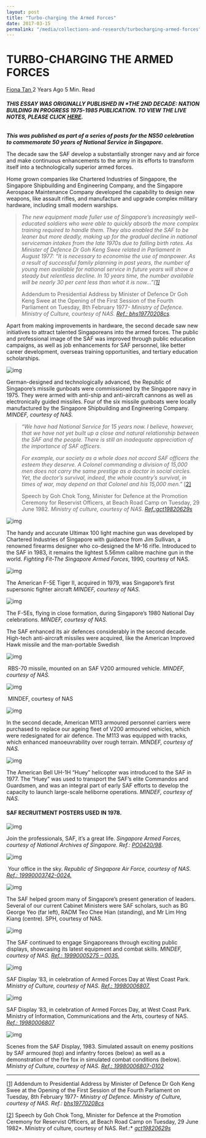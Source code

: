 ```yaml
---
layout: post
title: "Turbo-charging the Armed Forces"
date: 2017-03-15
permalink: "/media/collections-and-research/turbocharging-armed-forces"
---
```


# TURBO-CHARGING THE ARMED FORCES

[Fiona Tan ](http://www.nas.gov.sg/blogs/offtherecord/author/nlstlp/) 2 Years Ago 5 Min. Read

###### **THIS ESSAY WAS ORIGINALLY PUBLISHED IN \*THE 2ND DECADE: NATION BUILDING IN PROGRESS 1975-1985 PUBLICATION. TO VIEW THE LIVE NOTES, PLEASE CLICK [HERE](http://www.nas.gov.sg/1stCab/7585/travel_exh_Sec2.html).** 

***This was published as part of a series of posts for the NS50 celebration to commemorate 50 years of National Service in Singapore.*** 

The decade saw the SAF develop a substantially stronger navy and air force and make continuous enhancements to the army in its efforts to transform itself into a technologically superior armed forces.

Home grown companies like Chartered Industries of Singapore, the Singapore Shipbuilding and Engineering Company, and the Singapore Aerospace Maintenance Company developed the capability to design new weapons, like assault rifles, and manufacture and upgrade complex military hardware, including small modern warships.

> *The new equipment made fuller use of Singapore’s increasingly well-educated soldiers who were able to quickly absorb the more complex training required to handle them. They also enabled the SAF to be leaner but more deadly, making up for the gradual decline in national serviceman intakes from the late 1970s due to falling birth rates. As Minister of Defence Dr Goh Keng Swee related in Parliament in August 1977:*
> *“It is necessary to economise the use of manpower. As a result of successful family planning in past years, the number of young men available for national service in future years will show a steady but relentless decline. In 10 years time, the number available will be nearly 30 per cent less than what it is now…”[[1\]](http://www.nas.gov.sg/blogs/offtherecord/turbo-charging-the-armed-forces/#_ftn1)*
>
> Addendum to Presidential Address by Minister of Defence Dr Goh Keng Swee at the Opening of the First Session of the Fourth Parliament on Tuesday, 8th February 1977- *Ministry of Defence. Ministry of Culture, courtesy of NAS. [Ref.: bhs19770208cs](http://www.nas.gov.sg/archivesonline/speeches/record-details/735f9183-115d-11e3-83d5-0050568939ad).*

Apart from making improvements in hardware, the second decade saw new initiatives to attract talented Singaporeans into the armed forces. The public and professional image of the SAF was improved through public education campaigns, as well as job enhancements for SAF personnel, like better career development, overseas training opportunities, and tertiary education scholarships.

![img](http://www.nas.gov.sg/blogs/offtherecord/wp-content/uploads/2017/08/img_599d96e5ed6e1.png)

German-designed and technologically advanced, the Republic of Singapore’s missile gunboats were commissioned by the Singapore navy in 1975. They were armed with anti-ship and anti-aircraft cannons as well as electronically guided missiles. Four of the six missile gunboats were locally manufactured by the Singapore Shipbuilding and Engineering Company. *MINDEF, courtesy of NAS.*

> *“We have had National Service for 15 years now. I believe, however, that we have not yet built up a close and natural relationship between the SAF and the* *people. There is still an inadequate appreciation of the importance of SAF officers.*
>
> *For example, our society as a whole does not accord SAF officers the esteem they deserve. A Colonel commanding a division of 15,000 men does not carry the same prestige as a doctor in social circles. Yet, the doctor’s survival, indeed, the whole country’s survival, in times of war, may depend on that Colonel and his 15,000 men.”* [[2\]](http://www.nas.gov.sg/blogs/offtherecord/turbo-charging-the-armed-forces/#_ftn2)
>
> Speech by Goh Chok Tong, Minister for Defence at the Promotion Ceremony for Reservist Officers, at Beach Road Camp on Tuesday, 29 June 1982. *Ministry of culture, courtesy of NAS. [Ref.:gct19820629s](http://www.nas.gov.sg/archivesonline/speeches/record-details/714759fb-115d-11e3-83d5-0050568939ad)*

![img](http://www.nas.gov.sg/blogs/offtherecord/wp-content/uploads/2017/08/img_599d97253bf7c.png)

The handy and accurate Ultimax 100 light machine gun was developed by Chartered Industries of Singapore with guidance from Jim Sullivan, a renowned firearms designer who co-designed the M-16 rifle. Introduced to the SAF in 1983, it remains the lightest 5.56mm calibre machine gun in the world. *Fighting Fit-The Singapore Armed Forces*, 1990, courtesy of NAS.

 

![img](http://www.nas.gov.sg/blogs/offtherecord/wp-content/uploads/2017/08/img_599d974201f51.png)

The American F-5E Tiger II, acquired in 1979, was Singapore’s first supersonic fighter aircraft *MINDEF, courtesy of NAS.*

 

![img](http://www.nas.gov.sg/blogs/offtherecord/wp-content/uploads/2017/08/img_599d9762d0a3b.png)

The F-5Es, flying in close formation, during Singapore’s 1980 National Day celebrations.  *MINDEF, courtesy of NAS.*

The SAF enhanced its air defences considerably in the second decade. High-tech anti-aircraft missiles were acquired, like the American Improved Hawk missile and the man-portable Swedish

 

![img](http://www.nas.gov.sg/blogs/offtherecord/wp-content/uploads/2017/08/img_599d9775823a7.png)

​                      RBS-70 missile, mounted on an SAF V200 armoured vehicle. *MINDEF, courtesy of NAS.*

![img](http://www.nas.gov.sg/blogs/offtherecord/wp-content/uploads/2017/08/img_599d98889f425.png)

​                                                                      MINDEF, courtesy of NAS

 

![img](http://www.nas.gov.sg/blogs/offtherecord/wp-content/uploads/2017/08/img_599d978a9b24f.png)

In the second decade, American M113 armoured personnel carriers were purchased to replace our ageing fleet of V200 armoured vehicles, which were redesignated for air defence. The M113 was equipped with tracks, which enhanced manoeuvrability over rough terrain. *MINDEF, courtesy of NAS.*

 

![img](http://www.nas.gov.sg/blogs/offtherecord/wp-content/uploads/2017/08/img_599d978f5901c.png)

The American Bell UH-1H “Huey” helicopter was introduced to the SAF in 1977. The “Huey” was used to transport the SAF’s elite Commandos and Guardsmen, and was an integral part of early SAF efforts to develop the capacity to launch large-scale heliborne operations. *MINDEF, courtesy of NAS.*

 

#### SAF RECRUITMENT POSTERS USED IN 1978.

![img](http://www.nas.gov.sg/blogs/offtherecord/wp-content/uploads/2017/08/img_599d979721cd4.png)

Join the professionals, SAF, it’s a great life. *Singapore Armed Forces, courtesy of National Archives of Singapore. Ref.:* [*PO0420/98*](http://www.nas.gov.sg/archivesonline/posters/record-details/305200c7-115c-11e3-83d5-0050568939ad)*.*

 

![img](http://www.nas.gov.sg/blogs/offtherecord/wp-content/uploads/2017/08/img_599d979e606d6.png)

​                 Your office in the sky. *Republic of Singapore Air Force, courtesy of NAS. [Ref.: 19990003742-0024.](http://www.nas.gov.sg/archivesonline/speeches/record-details/735f9183-115d-11e3-83d5-0050568939ad)*

 

![img](http://www.nas.gov.sg/blogs/offtherecord/wp-content/uploads/2017/08/img_599d97ae94f4d.png)

The SAF helped groom many of Singapore’s present generation of leaders. Several of our current Cabinet Ministers were SAF scholars, such as BG George Yeo (far left), RADM Teo Chee Hian (standing), and Mr Lim Hng Kiang (centre). SPH, courtesy of NAS.

 

![img](http://www.nas.gov.sg/blogs/offtherecord/wp-content/uploads/2017/08/img_599d97bd99f07.png)

The SAF continued to engage Singaporeans through exciting public displays, showcasing its latest equipment and combat skills. *MINDEF, courtesy of NAS. [Ref.: 19990005275 – 0035.](http://www.nas.gov.sg/archivesonline/speeches/record-details/735f9183-115d-11e3-83d5-0050568939ad)*

![img](http://www.nas.gov.sg/blogs/offtherecord/wp-content/uploads/2017/08/img_599d97c6eaedc.png)

SAF Display ’83, in celebration of Armed Forces Day at West Coast Park. *Ministry of Culture, courtesy of NAS. [Ref.: 19980006807.](http://www.nas.gov.sg/archivesonline/photographs/record-details/eab53e0a-1161-11e3-83d5-0050568939ad)*

![img](http://www.nas.gov.sg/blogs/offtherecord/wp-content/uploads/2017/08/img_599d97cd9739c.png)

SAF Display ’83, in celebration of Armed Forces Day, at West Coast Park. Ministry of Information, Communications and the Arts, courtesy of NAS. [*Ref.: 19980006807*](http://www.nas.gov.sg/archivesonline/photographs/record-details/ebff7afd-1161-11e3-83d5-0050568939ad)

![img](http://www.nas.gov.sg/blogs/offtherecord/wp-content/uploads/2017/08/img_599d97d8e0c8d.png)

Scenes from the SAF Display, 1983. Simulated assault on enemy positions by SAF armoured (top) and infantry forces (below) as well as a demonstration of the fire fox in simulated combat conditions (below). *Ministry of Culture, courtesy of NAS. [Ref.: 19980006807-0102](http://www.nas.gov.sg/archivesonline/photographs/record-details/ebe8bb91-1161-11e3-83d5-0050568939ad)*

------

[[1\]](http://www.nas.gov.sg/blogs/offtherecord/turbo-charging-the-armed-forces/#_ftnref1) Addendum to Presidential Address by Minister of Defence Dr Goh Keng Swee at the Opening of the First Session of the Fourth Parliament on Tuesday, 8th February 1977- *Ministry of Defence. Ministry of Culture, courtesy of NAS. Ref.: [bhs19770208cs](http://www.nas.gov.sg/archivesonline/speeches/record-details/735f9183-115d-11e3-83d5-0050568939ad)*

[[2\]](http://www.nas.gov.sg/blogs/offtherecord/turbo-charging-the-armed-forces/#_ftnref2) Speech by Goh Chok Tong, Minister for Defence at the Promotion Ceremony for Reservist Officers, at Beach Road Camp on Tuesday, 29 June 1982*. Ministry of culture, courtesy of NAS. Ref.:* [*gct19820629s*](http://www.nas.gov.sg/archivesonline/speeches/record-details/714759fb-115d-11e3-83d5-0050568939ad)